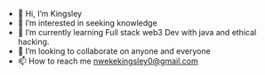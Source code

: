 - 👋 Hi, I’m Kingsley
- 👀 I’m interested in seeking knowledge
- 🌱 I’m currently learning Full stack web3 Dev with java and ethical hacking.
- 💞️ I’m looking to collaborate on anyone and everyone
- 📫 How to reach me nwekekingsley0@gmail.com

<!---
Akudinso/Akudinso is a ✨ special ✨ repository because its `README.md` (this file) appears on your GitHub profile.
You can click the Preview link to take a look at your changes.
--->
